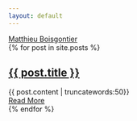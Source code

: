 ```yaml
---
layout: default
---
```

<div id="header">
<a href="/">Matthieu Boisgontier</a> 
</div>

<div class="posts">
  {% for post in site.posts %}
    <article class="post">
      <h1><a href="{{ site.baseurl }}{{ post.url }}">{{ post.title }}</a></h1>
      <div class="entry">
        {{ post.content | truncatewords:50}}
      </div>
      <a href="{{ site.baseurl }}{{ post.url }}" class="read-more">Read More</a>
    </article>
  {% endfor %}
  
 <!-- {% for repository in site.github.public_repositories %}
    * [{{ repository.name }}]({{ repository.html_url }})
  {% endfor %} -->
</div>
